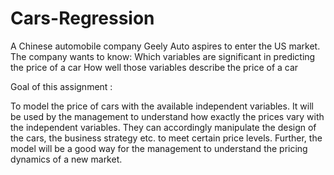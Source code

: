 # Cars-Regression
A Chinese automobile company Geely Auto aspires to enter the US market. The company wants to know: Which variables are significant in predicting the price of a car How well those variables describe the price of a car

Goal of this assignment :

To model the price of cars with the available independent variables. It will be used by the management to understand how exactly the prices vary with the independent variables. They can accordingly manipulate the design of the cars, the business strategy etc. to meet certain price levels. Further, the model will be a good way for the management to understand the pricing dynamics of a new market.

